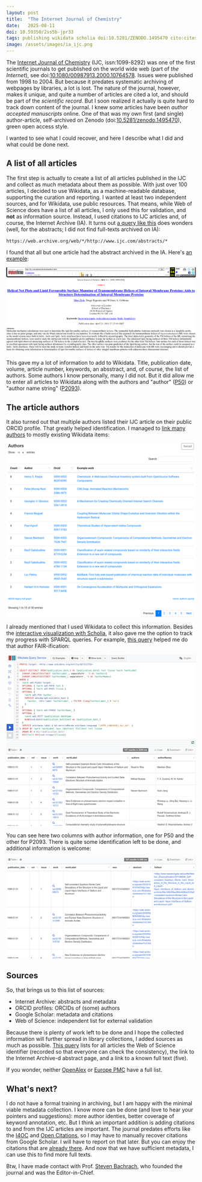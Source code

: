 ```yaml
---
layout: post
title:  "The Internet Journal of Chemistry"
date:   2025-08-11
doi: 10.59350/2ss5b-jpr33
tags: publishing wikidata scholia doi:10.5281/ZENODO.1495470 cito:citesAsEvidence:10.1080/00987913.2000.10764578
image: /assets/images/ia_ijc.png
---
```


The [Internet Journal of Chemistry](https://scholia.toolforge.org/topic/Q27211732) (IJC, issn:1099-8292) was one of the first scientific journals to get
published on the world wide web (part of *the Internet*), see doi:[10.1080/00987913.2000.10764578](https://doi.org/10.1080/00987913.2000.10764578).
Issues were published from 1998 to 2004. But because it predates
systematic archiving of webpages by libraries, a lot is lost. The nature of the journal, however, makes it unique, and quite
a number of articles are cited a lot, and should be part of the *scientific record*.
But I soon realized it actually is quite hard to track down content of the journal. I knew some articles have been
*author accepted manuscripts* online. One of that was my own first (and single) author-article, self-archived on
Zenodo (doi:[10.5281/zenodo.1495470](https://doi.org/10.5281/zenodo.1495470)), green open access style.

I wanted to see what I could recover, and here I describe what I did and what could be done next.

## A list of all articles

The first step is actually to create a list of all articles published in the IJC and collect as much metadata about
them as possible. With just over 100 articles, I decided to use Wikidata, as a machine-readable database, supporting the curation and reporting. I wanted at least
two independent sources, and for Wikidata, use public resources. That means, while Web of Science does have a list of
all articles, I only used this for validation, and **not** as information source. Instead, I used citations to IJC
articles and, of course, the Internet Archive (IA). It turns out [a query like this](https://web.archive.org/web/*/http://www.ijc.com/abstracts/*)
does wonders (well, for the abstracts; I did not find full-texts archived on IA):

```
https://web.archive.org/web/*/http://www.ijc.com/abstracts/*
```

I found that all but one article had the abstract archived in the IA. Here's [an example](https://web.archive.org/web/20000925050415/http://www.ijc.com/abstracts/abstract2n8.html):

![](/assets/images/ia_ijc_abstract.png)

This gave my a lot of information to add to Wikidata. Title, publication date, volume, article number, keywords, an absstract,
and, of course, the list of authors. Some authors I know personally, many I did not. But it did allow me to enter all
articles to Wikidata along with the authors and "author" ([P50](https://www.wikidata.org/wiki/Property:P50)) or
"author name string" ([P2093](https://www.wikidata.org/wiki/Property:P2093)).

## The article authors

It also turned out that multiple authors listed their IJC article on their public ORCID profile.
That greatly helped identification. I managed to [link many authors](https://w.wiki/Ezda) to mostly existing Wikidata items:

![](/assets/images/ijc_authors.png)

I already mentioned that I used Wikidata to collect this information. Besides the [interactive visualization with Scholia](https://scholia.toolforge.org/venue/Q27211732),
it also gave me the option to track my progress with SPARQL queries. For example, [this query](https://w.wiki/Ezdf) helped
me do that author FAIR-ification:

![](/assets/images/ijc_sparql1.png)

You can see here two columns with author information, one for P50 and the other for P2093. There is quite some
identification left to be done, and additional information is welcome:

![](/assets/images/ijc_sparql2.png)

## Sources

So, that brings us to this list of sources:

* Internet Archive: abstracts and metadata
* ORCID profiles: ORCIDs of (some) authors
* Google Scholar: metadata and citations
* Web of Science: independent list for external validation

Because there is plenty of work left to be done and I hope the collected information will further spread
in library collections, I added sources as much as possible. [This query](https://w.wiki/Em9i) lists for all
articles the Web of Science identifier (recorded so that everyone can check the consistency), the link
to the Internet Archive-d abstract page, and a link to a known full text (five).

If you wonder, neither [OpenAlex](https://openalex.org/works?page=1&filter=primary_location.source.id:s32147083)
or [Europe PMC](https://europepmc.org/search?query=JOURNAL%3A%28%22Internet%20Journal%20of%20Chemistry%22%29) have a full list.

## What's next?

I do not have a formal training in archiving, but I am happy with the minimal viable metadata collection.
I know more can be done (and love to hear your pointers and suggestions): more author identies,
better coverage of keyword annotation, etc. But I think an important addition is adding citations
to and from the IJC articles are important. The journal predates efforts like the [I4OC](https://i4oc.org/) and
[Open Citations](https://opencitations.net/), so I may have to manually recover citations from Google Scholar.
I will have to report on that later. But you can enjoy the citations that are
[already there](https://scholia.toolforge.org/venue/Q27211732#Citations). And now that we have sufficient metadata,
I can use this to find more full texts.

Btw, I have made contact with Prof. [Steven Bachrach](https://scholia.toolforge.org/author/Q28420106),
who founded the journal and was the Editor-in-Chief.
